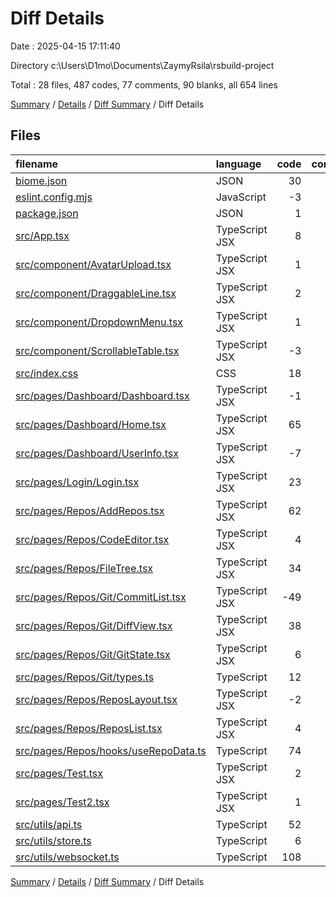 # Diff Details

Date : 2025-04-15 17:11:40

Directory c:\\Users\\D1mo\\Documents\\ZaymyRsila\\rsbuild-project

Total : 28 files,  487 codes, 77 comments, 90 blanks, all 654 lines

[Summary](results.md) / [Details](details.md) / [Diff Summary](diff.md) / Diff Details

## Files
| filename | language | code | comment | blank | total |
| :--- | :--- | ---: | ---: | ---: | ---: |
| [biome.json](/biome.json) | JSON | 30 | 0 | 1 | 31 |
| [eslint.config.mjs](/eslint.config.mjs) | JavaScript | -3 | 3 | 0 | 0 |
| [package.json](/package.json) | JSON | 1 | 0 | 0 | 1 |
| [src/App.tsx](/src/App.tsx) | TypeScript JSX | 8 | 8 | 1 | 17 |
| [src/component/AvatarUpload.tsx](/src/component/AvatarUpload.tsx) | TypeScript JSX | 1 | 0 | 0 | 1 |
| [src/component/DraggableLine.tsx](/src/component/DraggableLine.tsx) | TypeScript JSX | 2 | 0 | 0 | 2 |
| [src/component/DropdownMenu.tsx](/src/component/DropdownMenu.tsx) | TypeScript JSX | 1 | 0 | 0 | 1 |
| [src/component/ScrollableTable.tsx](/src/component/ScrollableTable.tsx) | TypeScript JSX | -3 | 0 | 0 | -3 |
| [src/index.css](/src/index.css) | CSS | 18 | 2 | 4 | 24 |
| [src/pages/Dashboard/Dashboard.tsx](/src/pages/Dashboard/Dashboard.tsx) | TypeScript JSX | -1 | -1 | 0 | -2 |
| [src/pages/Dashboard/Home.tsx](/src/pages/Dashboard/Home.tsx) | TypeScript JSX | 65 | 5 | 5 | 75 |
| [src/pages/Dashboard/UserInfo.tsx](/src/pages/Dashboard/UserInfo.tsx) | TypeScript JSX | -7 | 0 | -1 | -8 |
| [src/pages/Login/Login.tsx](/src/pages/Login/Login.tsx) | TypeScript JSX | 23 | 2 | 1 | 26 |
| [src/pages/Repos/AddRepos.tsx](/src/pages/Repos/AddRepos.tsx) | TypeScript JSX | 62 | 9 | 19 | 90 |
| [src/pages/Repos/CodeEditor.tsx](/src/pages/Repos/CodeEditor.tsx) | TypeScript JSX | 4 | -5 | 2 | 1 |
| [src/pages/Repos/FileTree.tsx](/src/pages/Repos/FileTree.tsx) | TypeScript JSX | 34 | 2 | 6 | 42 |
| [src/pages/Repos/Git/CommitList.tsx](/src/pages/Repos/Git/CommitList.tsx) | TypeScript JSX | -49 | -3 | -1 | -53 |
| [src/pages/Repos/Git/DiffView.tsx](/src/pages/Repos/Git/DiffView.tsx) | TypeScript JSX | 38 | 1 | 2 | 41 |
| [src/pages/Repos/Git/GitState.tsx](/src/pages/Repos/Git/GitState.tsx) | TypeScript JSX | 6 | 1 | 0 | 7 |
| [src/pages/Repos/Git/types.ts](/src/pages/Repos/Git/types.ts) | TypeScript | 12 | 0 | 3 | 15 |
| [src/pages/Repos/ReposLayout.tsx](/src/pages/Repos/ReposLayout.tsx) | TypeScript JSX | -2 | 2 | 1 | 1 |
| [src/pages/Repos/ReposList.tsx](/src/pages/Repos/ReposList.tsx) | TypeScript JSX | 4 | 0 | 0 | 4 |
| [src/pages/Repos/hooks/useRepoData.ts](/src/pages/Repos/hooks/useRepoData.ts) | TypeScript | 74 | 4 | 11 | 89 |
| [src/pages/Test.tsx](/src/pages/Test.tsx) | TypeScript JSX | 2 | 0 | 0 | 2 |
| [src/pages/Test2.tsx](/src/pages/Test2.tsx) | TypeScript JSX | 1 | 0 | 0 | 1 |
| [src/utils/api.ts](/src/utils/api.ts) | TypeScript | 52 | 30 | 11 | 93 |
| [src/utils/store.ts](/src/utils/store.ts) | TypeScript | 6 | 0 | -1 | 5 |
| [src/utils/websocket.ts](/src/utils/websocket.ts) | TypeScript | 108 | 17 | 26 | 151 |

[Summary](results.md) / [Details](details.md) / [Diff Summary](diff.md) / Diff Details